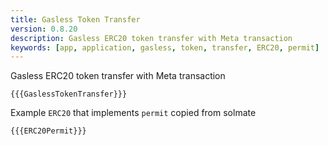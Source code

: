 ```yaml
---
title: Gasless Token Transfer
version: 0.8.20
description: Gasless ERC20 token transfer with Meta transaction
keywords: [app, application, gasless, token, transfer, ERC20, permit]
---
```


Gasless ERC20 token transfer with Meta transaction

```solidity
{{{GaslessTokenTransfer}}}
```

Example `ERC20` that implements `permit` copied from solmate

```solidity
{{{ERC20Permit}}}
```
